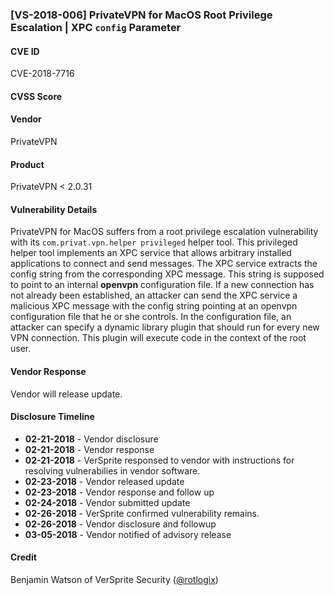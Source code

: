 ### [VS-2018-006] PrivateVPN for MacOS Root Privilege Escalation | XPC `config` Parameter

#### CVE ID
CVE-2018-7716

#### CVSS Score

#### Vendor
PrivateVPN

#### Product
PrivateVPN < 2.0.31

#### Vulnerability Details
PrivateVPN for MacOS suffers from a root privilege escalation vulnerability with its `com.privat.vpn.helper privileged` helper tool.  This privileged helper tool implements an XPC service that allows arbitrary installed applications to connect and send messages.  The XPC service extracts the config string from the corresponding XPC message.  This string is supposed to point to an internal **openvpn** configuration file.  If a new connection has not already been established, an attacker can send the XPC service a malicious XPC message with the config string pointing at an openvpn configuration file that he or she controls.  In the configuration file, an attacker can specify a dynamic library plugin that should run for every new VPN connection. This plugin will execute code in the context of the root user.

#### Vendor Response
Vendor will release update.
 
#### Disclosure Timeline

* **02-21-2018** - Vendor disclosure
* **02-21-2018** - Vendor response
* **02-21-2018** - VerSprite responsed to vendor with instructions for resolving vulnerabilies in vendor software.
* **02-23-2018** - Vendor released update
* **02-23-2018** - Vendor response and follow up
* **02-24-2018** - Vendor submitted update
* **02-26-2018** - VerSprite confirmed vulnerability remains.
* **02-26-2018** - Vendor disclosure and followup		
* **03-05-2018** - Vendor notified of advisory release	

#### Credit
Benjamin Watson of VerSprite Security
([@rotlogix](https://twitter.com/rotlogix))
